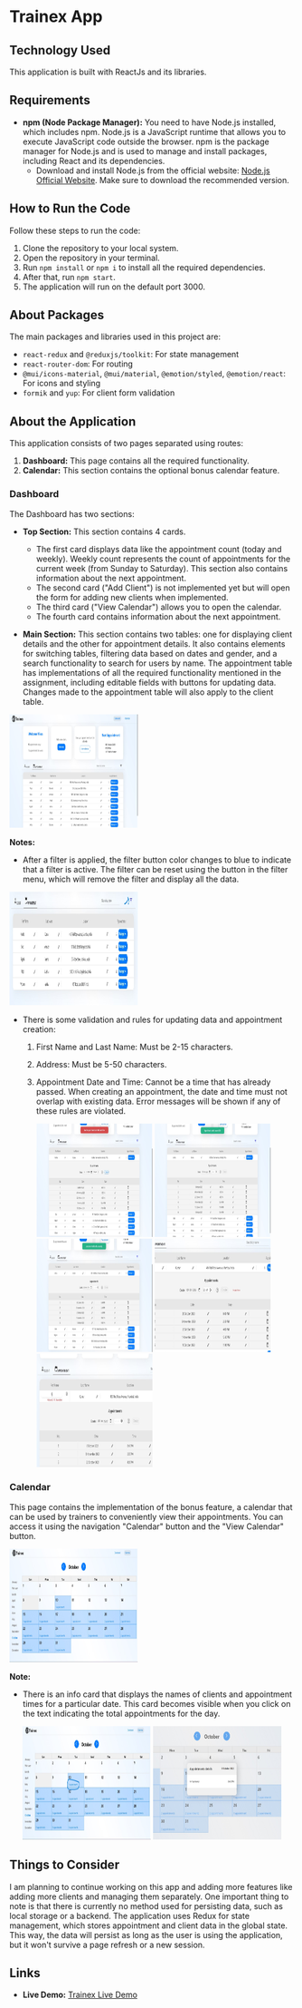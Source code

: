 # Trainex App

## Technology Used

This application is built with ReactJs and its libraries.

## Requirements

- **npm (Node Package Manager):** You need to have Node.js installed, which includes npm. Node.js is a JavaScript runtime that allows you to execute JavaScript code outside the browser. npm is the package manager for Node.js and is used to manage and install packages, including React and its dependencies.
  - Download and install Node.js from the official website: [Node.js Official Website](https://nodejs.org/). Make sure to download the recommended version.

## How to Run the Code

Follow these steps to run the code:

1. Clone the repository to your local system.
2. Open the repository in your terminal.
3. Run `npm install` or `npm i` to install all the required dependencies.
4. After that, run `npm start`.
5. The application will run on the default port 3000.

## About Packages

The main packages and libraries used in this project are:

- `react-redux` and `@reduxjs/toolkit`: For state management
- `react-router-dom`: For routing
- `@mui/icons-material`, `@mui/material`, `@emotion/styled`, `@emotion/react`: For icons and styling
- `formik` and `yup`: For client form validation

## About the Application

This application consists of two pages separated using routes:

1. **Dashboard:** This page contains all the required functionality.
2. **Calendar:** This section contains the optional bonus calendar feature.

### Dashboard

The Dashboard has two sections:

- **Top Section:** This section contains 4 cards.

  - The first card displays data like the appointment count (today and weekly). Weekly count represents the count of appointments for the current week (from Sunday to Saturday). This section also contains information about the next appointment.
  - The second card ("Add Client") is not implemented yet but will open the form for adding new clients when implemented.
  - The third card ("View Calendar") allows you to open the calendar.
  - The fourth card contains information about the next appointment.

- **Main Section:** This section contains two tables: one for displaying client details and the other for appointment details. It also contains elements for switching tables, filtering data based on dates and gender, and a search functionality to search for users by name. The appointment table has implementations of all the required functionality mentioned in the assignment, including editable fields with buttons for updating data. Changes made to the appointment table will also apply to the client table.

<img src="screenshots/dashboard.jpg" width="45%" height="200px">

**Notes:**

- After a filter is applied, the filter button color changes to blue to indicate that a filter is active. The filter can be reset using the button in the filter menu, which will remove the filter and display all the data.

<img src="screenshots\filter-is-active.jpg" width="45%" height="200px">

- There is some validation and rules for updating data and appointment creation:
  1. First Name and Last Name: Must be 2-15 characters.
  2. Address: Must be 5-50 characters.
  3. Appointment Date and Time: Cannot be a time that has already passed. When creating an appointment, the date and time must not overlap with existing data. Error messages will be shown if any of these rules are violated.
     
     <div>
     <img src="screenshots\appointment-creation-error.jpg" width="45%" height="200px">
     <img src="screenshots\appointment-creation.jpg" width="45%" height="200px">
     </div>
     
     <div>
     <img src="screenshots\appointment-deletion.jpg" width="45%" height="200px">
     <img src="screenshots\appointment-validation-1.jpg"  width="45%"height="200px">
     </div>
     
     <img src="screenshots\client-validation-1.jpg" width="45%" height="200px">

### Calendar

This page contains the implementation of the bonus feature, a calendar that can be used by trainers to conveniently view their appointments. You can access it using the navigation "Calendar" button and the "View Calendar" button.

<img src="screenshots/calendar.jpg" width="45%" height="200px">

**Note:**

- There is an info card that displays the names of clients and appointment times for a particular date. This card becomes visible when you click on the text indicating the total appointments for the day.

<div align="center">
  <img src="screenshots\info-link.jpg" width="45%" height="200px">
  <img src="screenshots\info-card.jpg" width="45%" height="200px">
</div>

## Things to Consider

I am planning to continue working on this app and adding more features like adding more clients and managing them separately. One important thing to note is that there is currently no method used for persisting data, such as local storage or a backend. The application uses Redux for state management, which stores appointment and client data in the global state. This way, the data will persist as long as the user is using the application, but it won't survive a page refresh or a new session.

## Links
- **Live Demo:** [Trainex Live Demo](https://trainex.vercel.app/)
